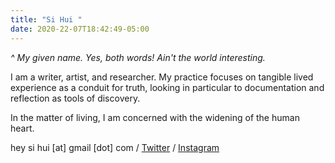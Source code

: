 ```yaml
---
title: "Si Hui "
date: 2020-22-07T18:42:49-05:00
---
```

*^ My given name. Yes, both words! Ain't the world interesting.*

I am a writer, artist, and researcher. My practice focuses on tangible lived experience as a conduit for truth, looking in particular to documentation
and reflection as tools of discovery.

In the matter of living, I am concerned with the widening of the human heart.

hey si hui [at] gmail [dot] com /  [Twitter](http://twitter.com/heysihui) /
[Instagram](http://instagram.com/sihui)
